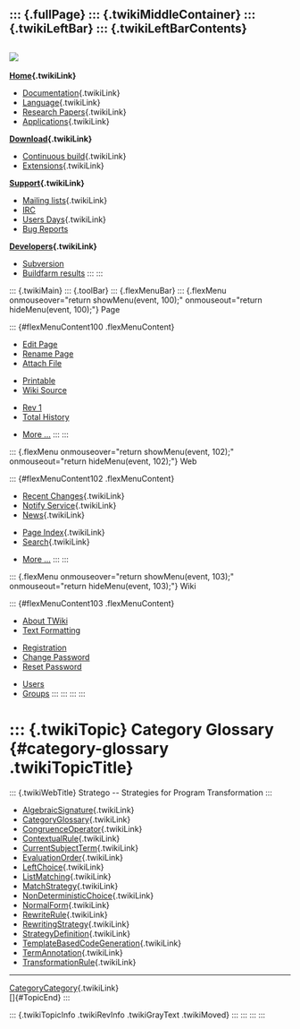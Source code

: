::: {.fullPage}
::: {.twikiMiddleContainer}
::: {.twikiLeftBar}
::: {.twikiLeftBarContents}
  ----------------------------------------------------------------------------------
  [![](../pub/Stratego/StrategoLogo/StrategoLogoTextlessWhite-100px.png)](WebHome)
  ----------------------------------------------------------------------------------

**[Home](WebHome){.twikiLink}**

-   [Documentation](StrategoDocumentation){.twikiLink}
-   [Language](StrategoLanguage){.twikiLink}
-   [Research Papers](StrategoPublications){.twikiLink}
-   [Applications](StrategoApplication){.twikiLink}

**[Download](StrategoDownload){.twikiLink}**

-   [Continuous build](ContinuousBuild){.twikiLink}
-   [Extensions](AdditionalPackageDownload){.twikiLink}

**[Support](StrategoSupport){.twikiLink}**

-   [Mailing lists](MailingList){.twikiLink}
-   [IRC](irc://irc.freenode.net/#stratego)
-   [Users Days](StrategoUsersDay){.twikiLink}
-   [Bug Reports](http://yellowgrass.org/project/StrategoXT)

**[Developers](StrategoDev){.twikiLink}**

-   [Subversion](https://svn.strategoxt.org/repos/StrategoXT/strategoxt/trunk)
-   [Buildfarm
    results](http://hydra.nixos.org/jobset/strategoxt/strategoxt-release/all)
:::
:::

::: {.twikiMain}
::: {.toolBar}
::: {.flexMenuBar}
::: {.flexMenu onmouseover="return showMenu(event, 100);" onmouseout="return hideMenu(event, 100);"}
Page

::: {#flexMenuContent100 .flexMenuContent}
-   [Edit
    Page](http://www.program-transformation.org/edit/Stratego/CategoryGlossary?t=1536825567)
-   [Rename
    Page](http://www.program-transformation.org/rename/Stratego/CategoryGlossary)
-   [Attach
    File](http://www.program-transformation.org/attach/Stratego/CategoryGlossary)

<!-- -->

-   [Printable](http://www.program-transformation.org/view/Stratego/CategoryGlossary?skin=print.pattern)
-   [Wiki
    Source](http://www.program-transformation.org/view/Stratego/CategoryGlossary?skin=text&raw=on&contenttype=text/plain)

<!-- -->

-   [Rev
    1](http://www.program-transformation.org/view/Stratego/CategoryGlossary?rev=1.1)
-   [Total
    History](http://www.program-transformation.org/rdiff/Stratego/CategoryGlossary)

<!-- -->

-   [More
    \...](http://www.program-transformation.org/oops/Stratego/CategoryGlossary?template=oopsmore&param1=1.1&param2=1.1)
:::
:::

::: {.flexMenu onmouseover="return showMenu(event, 102);" onmouseout="return hideMenu(event, 102);"}
Web

::: {#flexMenuContent102 .flexMenuContent}
-   [Recent Changes](WebChanges){.twikiLink}
-   [Notify Service](WebNotify){.twikiLink}
-   [News](WebNews){.twikiLink}

<!-- -->

-   [Page Index](WebIndex){.twikiLink}
-   [Search](WebSearch){.twikiLink}

<!-- -->

-   [More
    \...](http://www.program-transformation.org/oops/Stratego/CategoryGlossary?template=oopsmore&param1=1.1&param2=1.1)
:::
:::

::: {.flexMenu onmouseover="return showMenu(event, 103);" onmouseout="return hideMenu(event, 103);"}
Wiki

::: {#flexMenuContent103 .flexMenuContent}
-   [About
    TWiki](http://www.program-transformation.org/view/TWiki/WebHome)
-   [Text
    Formatting](http://www.program-transformation.org/view/TWiki/TextFormattingRules)

<!-- -->

-   [Registration](http://www.program-transformation.org/view/TWiki/TWikiRegistration)
-   [Change
    Password](http://www.program-transformation.org/view/TWiki/ChangePassword)
-   [Reset
    Password](http://www.program-transformation.org/view/TWiki/ResetPassword)

<!-- -->

-   [Users](http://www.program-transformation.org/view/Main/TWikiUsers)
-   [Groups](http://www.program-transformation.org/view/Main/TWikiGroups)
:::
:::
:::
:::

::: {.twikiTopic}
Category Glossary {#category-glossary .twikiTopicTitle}
=================

::: {.twikiWebTitle}
Stratego \-- Strategies for Program Transformation
:::

-   [AlgebraicSignature](AlgebraicSignature){.twikiLink}
-   [CategoryGlossary](CategoryGlossary){.twikiLink}
-   [CongruenceOperator](CongruenceOperator){.twikiLink}
-   [ContextualRule](ContextualRule){.twikiLink}
-   [CurrentSubjectTerm](CurrentSubjectTerm){.twikiLink}
-   [EvaluationOrder](EvaluationOrder){.twikiLink}
-   [LeftChoice](LeftChoice){.twikiLink}
-   [ListMatching](ListMatching){.twikiLink}
-   [MatchStrategy](MatchStrategy){.twikiLink}
-   [NonDeterministicChoice](NonDeterministicChoice){.twikiLink}
-   [NormalForm](NormalForm){.twikiLink}
-   [RewriteRule](RewriteRule){.twikiLink}
-   [RewritingStrategy](RewritingStrategy){.twikiLink}
-   [StrategyDefinition](StrategyDefinition){.twikiLink}
-   [TemplateBasedCodeGeneration](TemplateBasedCodeGeneration){.twikiLink}
-   [TermAnnotation](TermAnnotation){.twikiLink}
-   [TransformationRule](TransformationRule){.twikiLink}

------------------------------------------------------------------------

[CategoryCategory](CategoryCategory){.twikiLink}\
[]{#TopicEnd}
:::

::: {.twikiTopicInfo .twikiRevInfo .twikiGrayText .twikiMoved}
:::
:::
:::
:::
